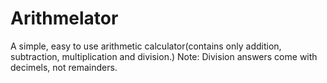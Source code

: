 # Arithmelator
A simple, easy to use arithmetic calculator(contains only addition, subtraction, multiplication and division.)
Note: Division answers come with decimels, not remainders.
